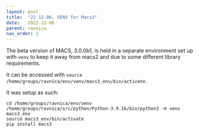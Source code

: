 ```yaml
---
layout: post
title:  "22-12-06, VENV for Macs3"
date:   2022-12-06
parent: ravnica
nav_order: 2
---
```


The beta version of MACS, 3.0.0b1, is held in a separate environment set up with `venv` to keep it away from macs2 and due to some different library requirements.

It can be accessed with `source /home/groups/ravnica/env/venv/macs3_env/bin/activate`.

It was setup as such:
```
cd /home/groups/ravnica/env/venv
/home/groups/ravnica/src/python/Python-3.9.16/bin/python3 -m venv macs3_env
source macs3_env/bin/activate
pip install macs3
```
